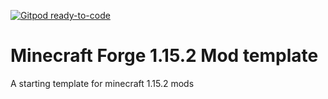 [![Gitpod ready-to-code](https://img.shields.io/badge/Gitpod-ready--to--code-blue?logo=gitpod)](https://gitpod.io/#https://github.com/ENDERZOMBI102/TweakCraft)

# Minecraft Forge 1.15.2 Mod template
A starting template for minecraft 1.15.2 mods
